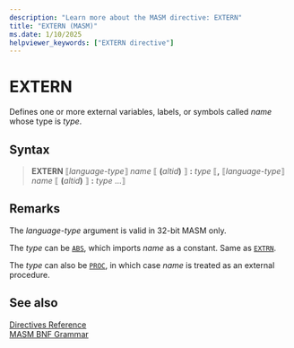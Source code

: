 ```yaml
---
description: "Learn more about the MASM directive: EXTERN"
title: "EXTERN (MASM)"
ms.date: 1/10/2025
helpviewer_keywords: ["EXTERN directive"]
---
```

# EXTERN

Defines one or more external variables, labels, or symbols called *name* whose type is *type*.

## Syntax

> **EXTERN** ⟦*language-type*⟧ *name* ⟦ __(__*altid*__)__ ⟧ __:__ *type* ⟦__,__ ⟦*language-type*⟧ *name* ⟦ __(__*altid*__)__ ⟧ __:__ *type* ...⟧

## Remarks

The *language-type* argument is valid in 32-bit MASM only.

The *type* can be [`ABS`](operator-abs.md), which imports *name* as a constant. Same as [`EXTRN`](extrn.md).

The *type* can also be [`PROC`](proc.md), in which case *name* is treated as an external procedure.

## See also

[Directives Reference](directives-reference.md)\
[MASM BNF Grammar](masm-bnf-grammar.md)
